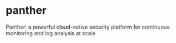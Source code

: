 # panther
Panther: a powerful cloud-native security platform for continuous monitoring and log analysis at scale
